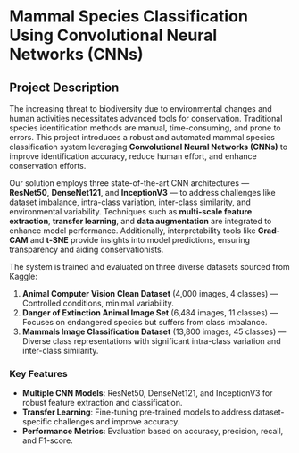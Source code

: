 # Mammal Species Classification Using Convolutional Neural Networks (CNNs)

## Project Description

The increasing threat to biodiversity due to environmental changes and human activities necessitates advanced tools for conservation. Traditional species identification methods are manual, time-consuming, and prone to errors. This project introduces a robust and automated mammal species classification system leveraging **Convolutional Neural Networks (CNNs)** to improve identification accuracy, reduce human effort, and enhance conservation efforts.

Our solution employs three state-of-the-art CNN architectures — **ResNet50**, **DenseNet121**, and **InceptionV3** — to address challenges like dataset imbalance, intra-class variation, inter-class similarity, and environmental variability. Techniques such as **multi-scale feature extraction**, **transfer learning**, and **data augmentation** are integrated to enhance model performance. Additionally, interpretability tools like **Grad-CAM** and **t-SNE** provide insights into model predictions, ensuring transparency and aiding conservationists.

The system is trained and evaluated on three diverse datasets sourced from Kaggle:

1. **Animal Computer Vision Clean Dataset** (4,000 images, 4 classes) — Controlled conditions, minimal variability.
2. **Danger of Extinction Animal Image Set** (6,484 images, 11 classes) — Focuses on endangered species but suffers from class imbalance.
3. **Mammals Image Classification Dataset** (13,800 images, 45 classes) — Diverse class representations with significant intra-class variation and inter-class similarity.

### Key Features

- **Multiple CNN Models**: ResNet50, DenseNet121, and InceptionV3 for robust feature extraction and classification.
- **Transfer Learning**: Fine-tuning pre-trained models to address dataset-specific challenges and improve accuracy.
- **Performance Metrics**: Evaluation based on accuracy, precision, recall, and F1-score.
